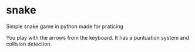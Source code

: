 # snake
Simple snake game in python made for praticing

You play with the arrows from the keyboard. It has a puntuation system and collision detection.
